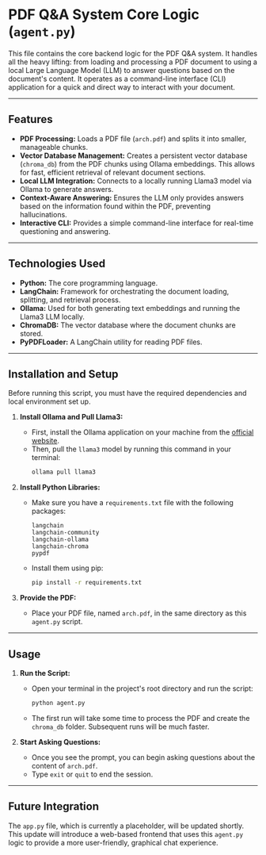 # PDF Q&A System Core Logic (`agent.py`)

This file contains the core backend logic for the PDF Q&A system. It handles all the heavy lifting: from loading and processing a PDF document to using a local Large Language Model (LLM) to answer questions based on the document's content. It operates as a command-line interface (CLI) application for a quick and direct way to interact with your document.

---

## Features

* **PDF Processing:** Loads a PDF file (`arch.pdf`) and splits it into smaller, manageable chunks.
* **Vector Database Management:** Creates a persistent vector database (`chroma_db`) from the PDF chunks using Ollama embeddings. This allows for fast, efficient retrieval of relevant document sections.
* **Local LLM Integration:** Connects to a locally running Llama3 model via Ollama to generate answers.
* **Context-Aware Answering:** Ensures the LLM only provides answers based on the information found within the PDF, preventing hallucinations.
* **Interactive CLI:** Provides a simple command-line interface for real-time questioning and answering.

---

## Technologies Used

* **Python:** The core programming language.
* **LangChain:** Framework for orchestrating the document loading, splitting, and retrieval process.
* **Ollama:** Used for both generating text embeddings and running the Llama3 LLM locally.
* **ChromaDB:** The vector database where the document chunks are stored.
* **PyPDFLoader:** A LangChain utility for reading PDF files.

---

## Installation and Setup

Before running this script, you must have the required dependencies and local environment set up.

1.  **Install Ollama and Pull Llama3:**
    * First, install the Ollama application on your machine from the [official website](https://ollama.com/).
    * Then, pull the `llama3` model by running this command in your terminal:
        ```bash
        ollama pull llama3
        ```

2.  **Install Python Libraries:**
    * Make sure you have a `requirements.txt` file with the following packages:
        ```
        langchain
        langchain-community
        langchain-ollama
        langchain-chroma
        pypdf
        ```
    * Install them using pip:
        ```bash
        pip install -r requirements.txt
        ```

3.  **Provide the PDF:**
    * Place your PDF file, named `arch.pdf`, in the same directory as this `agent.py` script.

---

## Usage

1.  **Run the Script:**
    * Open your terminal in the project's root directory and run the script:
        ```bash
        python agent.py
        ```
    * The first run will take some time to process the PDF and create the `chroma_db` folder. Subsequent runs will be much faster.

2.  **Start Asking Questions:**
    * Once you see the prompt, you can begin asking questions about the content of `arch.pdf`.
    * Type `exit` or `quit` to end the session.

---

## Future Integration

The `app.py` file, which is currently a placeholder, will be updated shortly. This update will introduce a web-based frontend that uses this `agent.py` logic to provide a more user-friendly, graphical chat experience.
